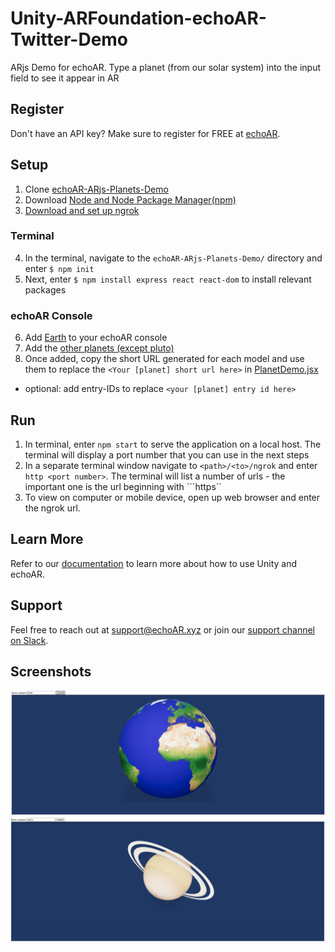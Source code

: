 # Unity-ARFoundation-echoAR-Twitter-Demo
ARjs Demo for echoAR.  Type a planet (from our solar system) into the input field to see it appear in AR

## Register
Don't have an API key? Make sure to register for FREE at [echoAR](https://www.echoar.xyz/).


## Setup

1. Clone [echoAR-ARjs-Planets-Demo](https://github.com/dylandawk/echoAR-ARjs-Planets-Demo/)
2. Download [Node and Node Package Manager(npm)](https://nodejs.org/en/)
3. [Download and set up ngrok](https://ngrok.com/download)

### Terminal
4. In the terminal, navigate to the ```echoAR-ARjs-Planets-Demo/``` directory and enter ```$ npm init```
5. Next, enter ```$ npm install express react react-dom``` to install relevant packages

### echoAR Console
6. Add [Earth](https://poly.google.com/view/0nEWYSdUqRq) to your echoAR console
7. Add the [other planets (except pluto)](https://poly.google.com/user/6NjDF67XHu0)
8. Once added, copy the short URL generated for each model and use them to replace the ```<Your [planet] short url here>``` in [PlanetDemo.jsx](./app/PlanetDemo.jsx)
  * optional: add entry-IDs to replace ```<your [planet] entry id here>```

## Run
1. In terminal, enter ```npm start``` to serve the application on a local host. The terminal will display a port number that you can use in the next steps
2. In a separate terminal window navigate to ```<path>/<to>/ngrok``` and enter ```http <port number>```. The terminal will list a number of urls - the important one is the url beginning with  ```https``
3. To view on computer or mobile device, open up web browser and enter the ngrok url.


## Learn More
Refer to our [documentation](https://docs.echoar.xyz/unity/) to learn more about how to use Unity and echoAR.

## Support
Feel free to reach out at [support@echoAR.xyz](support@echoAR.xyz) or join our [support channel on Slack](https://join.slack.com/t/echoar/shared_invite/enQtNTg4NjI5NjM3OTc1LWU1M2M2MTNlNTM3NGY1YTUxYmY3ZDNjNTc3YjA5M2QyNGZiOTgzMjVmZWZmZmFjNGJjYTcxZjhhNzk3YjNhNjE).

## Screenshots
![Demo Earth](./images/earth.png)
![Demo Saturn](./images/saturn.png)

